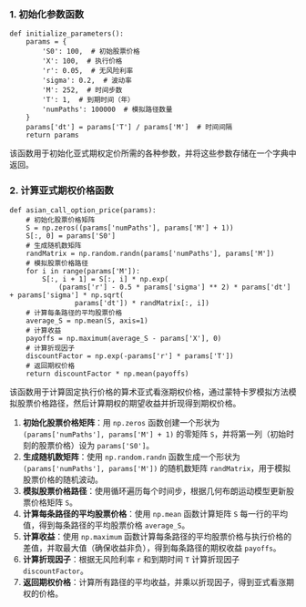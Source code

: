 ### 1. 初始化参数函数 

```
def initialize_parameters():  
    params = {  
        'S0': 100,  # 初始股票价格  
        'X': 100,  # 执行价格  
        'r': 0.05,  # 无风险利率  
        'sigma': 0.2,  # 波动率  
        'M': 252,  # 时间步数  
        'T': 1,  # 到期时间（年）  
        'numPaths': 100000  # 模拟路径数量  
    }  
    params['dt'] = params['T'] / params['M']  # 时间间隔  
    return params
```

该函数用于初始化亚式期权定价所需的各种参数，并将这些参数存储在一个字典中返回。 
### 2. 计算亚式期权价格函数

```
def asian_call_option_price(params):  
    # 初始化股票价格矩阵  
    S = np.zeros((params['numPaths'], params['M'] + 1))  
    S[:, 0] = params['S0']  
    # 生成随机数矩阵  
    randMatrix = np.random.randn(params['numPaths'], params['M'])  
    # 模拟股票价格路径  
    for i in range(params['M']):  
        S[:, i + 1] = S[:, i] * np.exp(  
            (params['r'] - 0.5 * params['sigma'] ** 2) * params['dt'] + params['sigma'] * np.sqrt(  
                params['dt']) * randMatrix[:, i])  
    # 计算每条路径的平均股票价格  
    average_S = np.mean(S, axis=1)  
    # 计算收益  
    payoffs = np.maximum(average_S - params['X'], 0)  
    # 计算折现因子  
    discountFactor = np.exp(-params['r'] * params['T'])  
    # 返回期权价格  
    return discountFactor * np.mean(payoffs)
```

该函数用于计算固定执行价格的算术亚式看涨期权价格，通过蒙特卡罗模拟方法模拟股票价格路径，然后计算期权的期望收益并折现得到期权价格。 
1. **初始化股票价格矩阵**：用 `np.zeros` 函数创建一个形状为 `(params['numPaths'], params['M'] + 1)` 的零矩阵 `S`，并将第一列（初始时刻的股票价格）设为 `params['S0']`。 
2. **生成随机数矩阵**：使用 `np.random.randn` 函数生成一个形状为 `(params['numPaths'], params['M'])` 的随机数矩阵 `randMatrix`，用于模拟股票价格的随机波动。 
3. **模拟股票价格路径**：使用循环遍历每个时间步，根据几何布朗运动模型更新股票价格矩阵 `S`。 
4. **计算每条路径的平均股票价格**：使用 `np.mean` 函数计算矩阵 `S` 每一行的平均值，得到每条路径的平均股票价格 `average_S`。 
5. **计算收益**：使用 `np.maximum` 函数计算每条路径的平均股票价格与执行价格的差值，并取最大值（确保收益非负），得到每条路径的期权收益 `payoffs`。 
6. **计算折现因子**：根据无风险利率 `r` 和到期时间 `T` 计算折现因子 `discountFactor`。 
7. **返回期权价格**：计算所有路径的平均收益，并乘以折现因子，得到亚式看涨期权的价格。 
